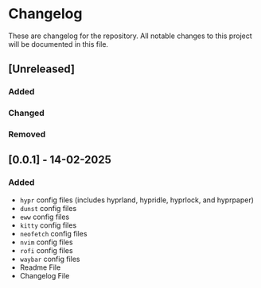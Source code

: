 # Changelog
These are changelog for the repository. All notable changes to this project will be documented in this file.


## [Unreleased]

### Added


### Changed


### Removed


## [0.0.1] - 14-02-2025

### Added

- `hypr` config files (includes hyprland, hypridle, hyprlock, and hyprpaper)
- `dunst` config files
- `eww` config files
- `kitty` config files
- `neofetch` config files
- `nvim` config files
- `rofi` config files
- `waybar` config files
- Readme File
- Changelog File

